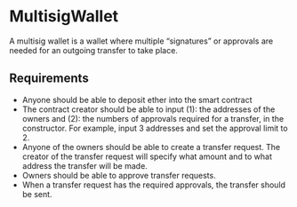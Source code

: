 # MultisigWallet
A multisig wallet is a wallet where multiple “signatures” or approvals are needed for an outgoing transfer to take place.

## Requirements
* Anyone should be able to deposit ether into the smart contract
* The contract creator should be able to input (1): the addresses of the owners and (2):  the numbers of approvals required for a transfer, in the constructor. For example, input 3 addresses and set the approval limit to 2. 
* Anyone of the owners should be able to create a transfer request. The creator of the transfer request will specify what amount and to what address the transfer will be made.
* Owners should be able to approve transfer requests.
* When a transfer request has the required approvals, the transfer should be sent. 

